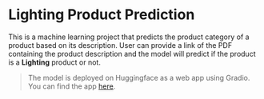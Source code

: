 # Lighting Product Prediction

This is a machine learning project that predicts the product category of a product based on its description. User can provide a link of the PDF containing the product description and the model will predict if the product is a **Lighting** product or not.

> The model is deployed on Huggingface as a web app using Gradio. You can find the app [here](https://huggingface.co/spaces/hari31416/LightingProduct).
